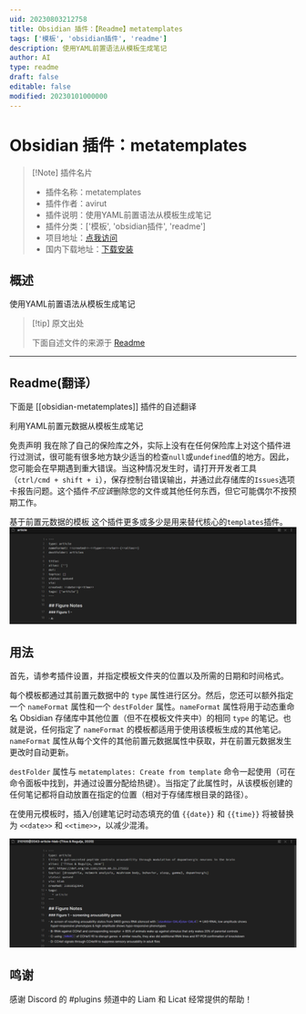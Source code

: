 ```yaml
---
uid: 20230803212758
title: Obsidian 插件：【Readme】metatemplates
tags: ['模板', 'obsidian插件', 'readme']
description: 使用YAML前置语法从模板生成笔记
author: AI
type: readme
draft: false
editable: false
modified: 20230101000000
---
```


# Obsidian 插件：metatemplates

> [!Note] 插件名片
> - 插件名称：metatemplates
> - 插件作者：avirut
> - 插件说明：使用YAML前置语法从模板生成笔记
> - 插件分类：['模板', 'obsidian插件', 'readme']
> - 项目地址：[点我访问](https://github.com/avirut/obsidian-metatemplates)
> - 国内下载地址：[下载安装](https://pkmer.cn/products/plugin/pluginMarket/?obsidian-metatemplates)

## 概述

使用YAML前置语法从模板生成笔记



> [!tip] 原文出处
> 
>下面自述文件的来源于 [Readme](https://ghproxy.net/https://raw.githubusercontent.com/avirut/obsidian-metatemplates/master/README.md)
> 

---

## Readme(翻译）

下面是 [[obsidian-metatemplates]] 插件的自述翻译



利用YAML前置元数据从模板生成笔记

免责声明
我在除了自己的保险库之外，实际上没有在任何保险库上对这个插件进行过测试，很可能有很多地方缺少适当的检查`null`或`undefined`值的地方。因此，您可能会在早期遇到重大错误。当这种情况发生时，请打开开发者工具（`ctrl/cmd + shift + i`），保存控制台错误输出，并通过此存储库的`Issues`选项卡报告问题。这个插件*不应该*删除您的文件或其他任何东西，但它可能偶尔不按预期工作。

基于前置元数据的模板
这个插件更多或多少是用来替代核心的`templates`插件。
![示例模板](https://github.com/avirut/obsidian-metatemplates/blob/master/imgs/template-sample.png?raw=true)

## 用法
首先，请参考插件设置，并指定模板文件夹的位置以及所需的日期和时间格式。

每个模板都通过其前置元数据中的 `type` 属性进行区分。然后，您还可以额外指定一个 `nameFormat` 属性和一个 `destFolder` 属性。`nameFormat` 属性将用于动态重命名 Obsidian 存储库中其他位置（但不在模板文件夹中）的相同 `type` 的笔记。也就是说，任何指定了 `nameFormat` 的模板都适用于使用该模板生成的其他笔记。`nameFormat` 属性从每个文件的其他前置元数据属性中获取，并在前置元数据发生更改时自动更新。

`destFolder` 属性与 `metatemplates: Create from template` 命令一起使用（可在命令面板中找到，并通过设置分配给热键）。当指定了此属性时，从该模板创建的任何笔记都将自动放置在指定的位置（相对于存储库根目录的路径）。

在使用元模板时，插入/创建笔记时动态填充的值 `{{date}}` 和 `{{time}}` 将被替换为 `<<date>>` 和 `<<time>>`，以减少混淆。

![示例输出](https://github.com/avirut/obsidian-metatemplates/blob/master/imgs/from-template.png?raw=true)

## 鸣谢
感谢 Discord 的 #plugins 频道中的 Liam 和 Licat 经常提供的帮助！



